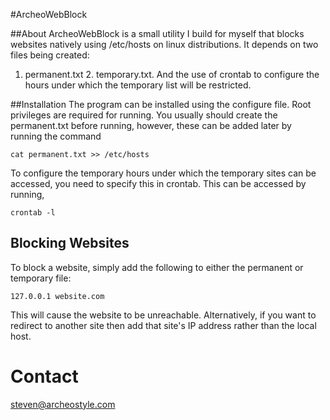 #ArcheoWebBlock

##About
ArcheoWebBlock is a small utility I build for myself that blocks websites natively using
/etc/hosts on linux distributions. It depends on two files being created:
1. permanent.txt 2. temporary.txt. And the use of crontab to configure the 
hours under which the temporary list will be restricted.

##Installation
The program can be installed using the configure file. Root privileges
are required for running. You usually should create the permanent.txt before
running, however, these can be added later by running the command

```
cat permanent.txt >> /etc/hosts
```

To configure the temporary hours under which the temporary sites can be
accessed, you need to specify this in crontab. This can be accessed by running,

```
crontab -l
```

## Blocking Websites
To block a website, simply add the following to either the permanent or
temporary file:

```
127.0.0.1 website.com
```

This will cause the website to be unreachable. Alternatively, if you want to 
redirect to another site then add that site's IP address rather than the local
host.

# Contact
steven@archeostyle.com

